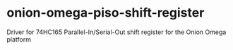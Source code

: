 # onion-omega-piso-shift-register
Driver for 74HC165 Parallel-In/Serial-Out shift register for the Onion Omega platform
